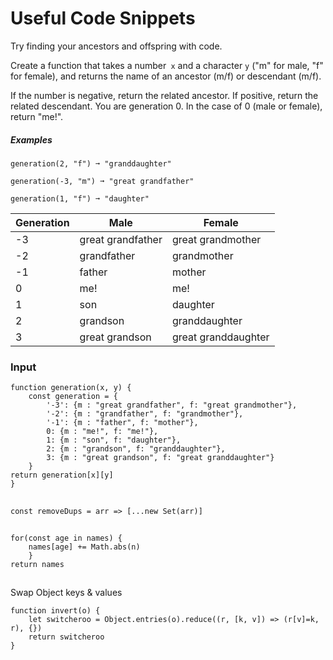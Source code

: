 # Useful Code Snippets

Try finding your ancestors and offspring with code.

Create a function that takes a number` x` and a character `y` ("m" for male, "f" for female), and returns the name of an ancestor (m/f) or descendant (m/f).

If the number is negative, return the related ancestor.
If positive, return the related descendant.
You are generation 0. In the case of 0 (male or female), return "me!".
##### Examples

`generation(2, "f") ➞ "granddaughter"`

`generation(-3, "m") ➞ "great grandfather"`

`generation(1, "f") ➞ "daughter"`


Generation	|Male|	Female
--- | --- | ---
-3	|great grandfather |	great grandmother
-2	|grandfather|	grandmother
-1	|father	|mother
0	|me!	|me!
1	|son|	daughter
2	|grandson|	granddaughter
3	|great grandson	|great granddaughter

### Input 
```
function generation(x, y) {
	const generation = {
		'-3': {m : "great grandfather", f: "great grandmother"},
		'-2': {m : "grandfather", f: "grandmother"},
		'-1': {m : "father", f: "mother"},
		0: {m : "me!", f: "me!"},
		1: {m : "son", f: "daughter"},
		2: {m : "grandson", f: "granddaughter"},
		3: {m : "great grandson", f: "great granddaughter"}
	}
return generation[x][y]
}
```


## 

`const removeDups = arr => [...new Set(arr)]`

##

```
for(const age in names) {
	names[age] += Math.abs(n)
	}
return names
```
## 
Swap Object keys & values
```
function invert(o) {
	let switcheroo = Object.entries(o).reduce((r, [k, v]) => (r[v]=k, r), {})
	return switcheroo
}
```
